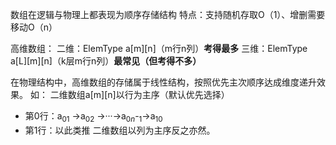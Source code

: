 


数组在逻辑与物理上都表现为顺序存储结构
特点：支持随机存取O（1）、增删需要移动O（n）

高维数组：
二维：ElemType a[m][n]（m行n列）**考得最多**
三维：ElemType a[L][m][n]（k层m行n列）**最常见（但考得不多）**

在物理结构中，高维数组的存储属于线性结构，按照优先主次顺序达成维度递升效果。
如：
二维数组a[m][n]以行为主序（默认优先选择）
- 第0行：a$_0$$_1$  ->a$_0$$_2$ ->···->a$_0$$_n$-$_1$->a$_1$$_0$
- 第1行：以此类推
二维数组以列为主序反之亦然。  



<!--stackedit_data:
eyJoaXN0b3J5IjpbMTY1NTcxMTM4MSwtNDQ3MDY4NDU5LC0xNT
kyNjgzNDcxXX0=
-->